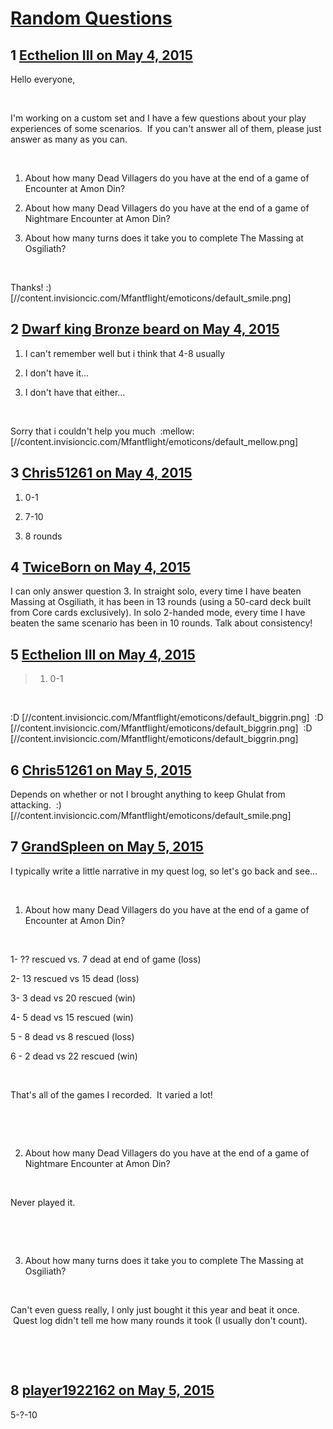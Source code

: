 # [Random Questions](https://community.fantasyflightgames.com/topic/175139-random-questions/)

## 1 [Ecthelion III on May 4, 2015](https://community.fantasyflightgames.com/topic/175139-random-questions/?do=findComment&comment=1604817)

Hello everyone,

 

I'm working on a custom set and I have a few questions about your play experiences of some scenarios.  If you can't answer all of them, please just answer as many as you can.

 

1) About how many Dead Villagers do you have at the end of a game of Encounter at Amon Din?

2) About how many Dead Villagers do you have at the end of a game of Nightmare Encounter at Amon Din?

3) About how many turns does it take you to complete The Massing at Osgiliath?

 

Thanks! :) [//content.invisioncic.com/Mfantflight/emoticons/default_smile.png]

## 2 [Dwarf king Bronze beard on May 4, 2015](https://community.fantasyflightgames.com/topic/175139-random-questions/?do=findComment&comment=1604845)

1. I can't remember well but i think that 4-8 usually

2. I don't have it...

3. I don't have that either...

 

Sorry that i couldn't help you much  :mellow: [//content.invisioncic.com/Mfantflight/emoticons/default_mellow.png]

## 3 [Chris51261 on May 4, 2015](https://community.fantasyflightgames.com/topic/175139-random-questions/?do=findComment&comment=1605085)

1. 0-1

2. 7-10

3. 8 rounds

## 4 [TwiceBorn on May 4, 2015](https://community.fantasyflightgames.com/topic/175139-random-questions/?do=findComment&comment=1605472)

I can only answer question 3. In straight solo, every time I have beaten Massing at Osgiliath, it has been in 13 rounds (using a 50-card deck built from Core cards exclusively). In solo 2-handed mode, every time I have beaten the same scenario has been in 10 rounds. Talk about consistency!

## 5 [Ecthelion III on May 4, 2015](https://community.fantasyflightgames.com/topic/175139-random-questions/?do=findComment&comment=1605774)

> 1. 0-1

 

:D [//content.invisioncic.com/Mfantflight/emoticons/default_biggrin.png]  :D [//content.invisioncic.com/Mfantflight/emoticons/default_biggrin.png]  :D [//content.invisioncic.com/Mfantflight/emoticons/default_biggrin.png]

## 6 [Chris51261 on May 5, 2015](https://community.fantasyflightgames.com/topic/175139-random-questions/?do=findComment&comment=1606022)

Depends on whether or not I brought anything to keep Ghulat from attacking.  :) [//content.invisioncic.com/Mfantflight/emoticons/default_smile.png]

## 7 [GrandSpleen on May 5, 2015](https://community.fantasyflightgames.com/topic/175139-random-questions/?do=findComment&comment=1606035)

I typically write a little narrative in my quest log, so let's go back and see...


 

1) About how many Dead Villagers do you have at the end of a game of Encounter at Amon Din?

 

1- ?? rescued vs. 7 dead at end of game (loss)

2- 13 rescued vs 15 dead (loss)

3- 3 dead vs 20 rescued (win)

4- 5 dead vs 15 rescued (win)

5 - 8 dead vs 8 rescued (loss)

6 - 2 dead vs 22 rescued (win)

 

That's all of the games I recorded.  It varied a lot!

 

 

2) About how many Dead Villagers do you have at the end of a game of Nightmare Encounter at Amon Din?

 

Never played it.

 

 

3) About how many turns does it take you to complete The Massing at Osgiliath?

 

Can't even guess really, I only just bought it this year and beat it once.  Quest log didn't tell me how many rounds it took (I usually don't count).

 

 

## 8 [player1922162 on May 5, 2015](https://community.fantasyflightgames.com/topic/175139-random-questions/?do=findComment&comment=1606322)

5-?-10

